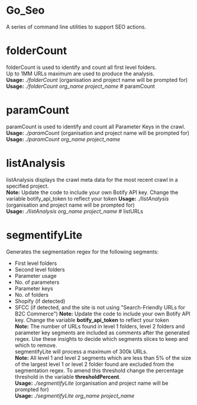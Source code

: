 # Go_Seo
A series of command line utilities to support SEO actions.   

# folderCount
folderCount is used to identify and count all first level folders.  
Up to 1MM URLs maximum are used to produce the analysis.  
**Usage:** *./folderCount* (organisation and project name will be prompted for)    
**Usage:** *./folderCount org_name project_name* # paramCount

# paramCount  
paramCount is used to identify and count all Parameter Keys in the crawl. 
**Usage:** *./paramCount* (organisation and project name will be prompted for)    
**Usage:** *./paramCount org_name project_name* 

# listAnalysis
listAnalysis displays the crawl meta data for the most recent crawl in a specified project.   
**Note:** Update the code to include your own Botify API key. Change the variable botify_api_token to reflect your token
**Usage:** *./listAnalysis* (organisation and project name will be prompted for)    
**Usage:** *./listAnalysis org_name project_name* # listURLs

# segmentifyLite   
Generates the segmentation regex for the following segments: 
- First level folders
- Second level folders
- Parameter usage
- No. of parameters
- Parameter keys
- No. of folders
- Shopify (if detected)
- SFCC (if detected, and the site is not using "Search-Friendly URLs for B2C Commerce")
**Note:** Update the code to include your own Botify API key. Change the variable **botify_api_token** to reflect your token  
**Note:** The number of URLs found in level 1 folders, level 2 folders and parameter key segments are included as comments after the generated regex. Use these insights to decide which segments slices to keep and which to remove.   
segmentifyLite will process a maximum of 300k URLs.  
**Note:** All level 1 and level 2 segments which are less than 5% of the size of the largest level 1 or level 2 folder found are excluded from the segmentation regex. To amend this threshold change the percentage threshold in the variable **thresholdPercent**.  
**Usage:** *./segmentifyLite* (organisation and project name will be prompted for)    
**Usage:** *./segmentifyLite org_name project_name*   

